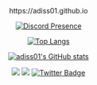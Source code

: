 <div align="center">
    https://adiss01.github.io
<p>
</p><p><a href="https://discord.com/users/754969692585852939" rel="nofollow"><img src="https://camo.githubusercontent.com/6d2edb88bdd6dbaabe3be901965bc4d39cacf8ba1aeb131c18af173d99fa866d/68747470733a2f2f6c616e796172642d70726f66696c652d726561646d652e76657263656c2e6170702f6170692f3334323336303439303432323536363931333f7468656d653d6461726b2662673d30303065323726616e696d617465643d7472756526686964654469736372696d3d66616c736526626f726465725261646975733d32307078" alt="Discord Presence" data-canonical-src="https://lanyard-profile-readme.vercel.app/api/754969692585852939?theme=dark&amp;bg=000e27&amp;animated=true&amp;hideDiscrim=false&amp;borderRadius=20px" style="max-width: 100%;"></a></p>
<p><a href="https://github.com/anuraghazra/github-readme-stats"><img src="https://camo.githubusercontent.com/ad6caaf0d260373f3259c0f42190e3c1e8b1d769977ad9fe48e7c22a48629336/68747470733a2f2f6769746875622d726561646d652d73746174732e76657263656c2e6170702f6170692f746f702d6c616e67732f3f757365726e616d653d61646973733031266c61796f75743d636f6d70616374266c616e67735f636f756e743d3130267468656d653d7261646963616c" alt="Top Langs" data-canonical-src="https://github-readme-stats.vercel.app/api/top-langs/?username=adiss01&amp;layout=compact&amp;langs_count=10&amp;theme=radical" style="max-width: 100%;"></a></p>
<p><a target="_blank" rel="noopener noreferrer" href="https://camo.githubusercontent.com/6c2131ba076ab20200c573ef6741f44aae11e2d42efdd73dd1922824c4fc1bb7/68747470733a2f2f6769746875622d726561646d652d73746174732e76657263656c2e6170702f6170693f757365726e616d653d616469737330312673686f775f69636f6e733d74727565267468656d653d7261646963616c"><img src="https://camo.githubusercontent.com/6c2131ba076ab20200c573ef6741f44aae11e2d42efdd73dd1922824c4fc1bb7/68747470733a2f2f6769746875622d726561646d652d73746174732e76657263656c2e6170702f6170693f757365726e616d653d616469737330312673686f775f69636f6e733d74727565267468656d653d7261646963616c" alt="adiss01's GitHub stats" data-canonical-src="https://github-readme-stats.vercel.app/api?username=adiss01&amp;show_icons=true&amp;theme=radical" style="max-width: 100%;"></a></p>
<p></p>
</div>
<div align="center">
<p>
    <a href="https://www.instagram.com/miraccozcan/" rel="nofollow" target="_blank"><img src="https://camo.githubusercontent.com/7e5ea6500c36f6cca132b99adbf3f7283c00742c0b0cca9515f0099d292b0494/68747470733a2f2f696d672e736869656c64732e696f2f62616467652f494e5354414752414d2532302d4443333137352e7376673f267374796c653d666f722d7468652d6261646765266c6f676f3d696e7374616772616d266c6f676f436f6c6f723d7768697465" data-canonical-src="https://img.shields.io/badge/INSTAGRAM%20-DC3175.svg?&amp;style=for-the-badge&amp;logo=instagram&amp;logoColor=white" style="max-width: 100%;"></a>
       <a href="https://open.spotify.com/user/zkxqg4tqe715zjw2n64k3yqau?si=26f4ba4da3224e4a8" rel="nofollow" target="_blank"><img src="https://camo.githubusercontent.com/8b36f195a47af7355c39f1aeb80a128d1ed7522b1ed32f726bfa27f12ff54fc5/68747470733a2f2f696d672e736869656c64732e696f2f62616467652f53706f746966792532302d3165643736302e7376673f267374796c653d666f722d7468652d6261646765266c6f676f3d73706f74696679266c6f676f436f6c6f723d7768697465" data-canonical-src="https://img.shields.io/badge/Spotify%20-1ed760.svg?&amp;style=for-the-badge&amp;logo=spotify&amp;logoColor=white" style="max-width: 100%;"></a>
    <a href="https://twitter.com/miraccozcan" target="_blank">
    <img src="https://img.shields.io/badge/Twitter-blue?style=for-the-badge&logo=twitter&logoColor=white" alt="Twitter Badge"/>
  </a>
</p>
<p>
</p>
</div>
</article>
